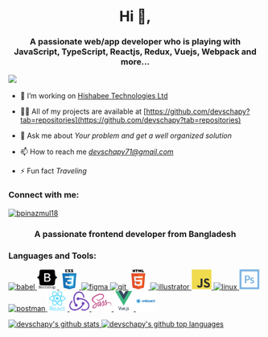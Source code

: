 <h1 align="center">Hi 👋,</h1>
<h3 align="center">A passionate web/app developer who is playing with JavaScript, TypeScript, Reactjs, Redux, Vuejs, Webpack and more...</h3>
<img src="https://visitor-badge.glitch.me/badge?page_id=bpinazmul18.visitor-badge">

- 🔭 I’m working on [Hishabee Technologies Ltd](https://hishabee.business/)

- 👨‍💻 All of my projects are available at [https://github.com/devschapy?tab=repositories](https://github.com/devschapy?tab=repositories)

- 💬 Ask me about *Your problem and get a well organized solution*

- 📫 How to reach me *devschapy71@gmail.com*

- ⚡ Fun fact *Traveling*

<h3 align="left">Connect with me:</h3>
<p align="left">
<a href="https://www.linkedin.com/in/devschapy71/" target="_blank"><img align="center" src="https://raw.githubusercontent.com/rahuldkjain/github-profile-readme-generator/master/src/images/icons/Social/linked-in-alt.svg" alt="bpinazmul18" height="30" width="40" /></a>
</p>

<h3 align="center">A passionate frontend developer from Bangladesh</h3>


<h3 align="left">Languages and Tools:</h3>

<p align="left"> 
<a href="https://babeljs.io/" target="_blank"> 
<img src="https://www.vectorlogo.zone/logos/babeljs/babeljs-icon.svg" alt="babel" width="40" height="40"/> 
</a> 
<a href="https://getbootstrap.com" target="_blank"> 
<img src="https://raw.githubusercontent.com/devicons/devicon/master/icons/bootstrap/bootstrap-plain-wordmark.svg" alt="bootstrap" width="40" height="40"/> 
</a> 
<a href="https://www.w3schools.com/css/" target="_blank"> 
<img src="https://raw.githubusercontent.com/devicons/devicon/master/icons/css3/css3-original-wordmark.svg" alt="css3" width="40" height="40"/> 
</a> 
<a href="https://www.figma.com/" target="_blank"> 
<img src="https://www.vectorlogo.zone/logos/figma/figma-icon.svg" alt="figma" width="40" height="40"/> 
</a> 
<a href="https://git-scm.com/" target="_blank"> 
<img src="https://www.vectorlogo.zone/logos/git-scm/git-scm-icon.svg" alt="git" width="40" height="40"/> 
</a>
<a href="https://www.w3.org/html/" target="_blank"> 
<img src="https://raw.githubusercontent.com/devicons/devicon/master/icons/html5/html5-original-wordmark.svg" alt="html5" width="40" height="40"/> 
</a> 
<a href="https://www.adobe.com/in/products/illustrator.html" target="_blank"> 
<img src="https://www.vectorlogo.zone/logos/adobe_illustrator/adobe_illustrator-icon.svg" alt="illustrator" width="40" height="40"/> 
</a> 
<!-- <a href="https://www.invisionapp.com/" target="_blank"> 
<img src="https://www.vectorlogo.zone/logos/invisionapp/invisionapp-icon.svg" alt="invision" width="40" height="40"/> 
</a>  -->
<a href="https://developer.mozilla.org/en-US/docs/Web/JavaScript" target="_blank"> 
<img src="https://raw.githubusercontent.com/devicons/devicon/master/icons/javascript/javascript-original.svg" alt="javascript" width="40" height="40"/> 
</a> 
<!-- <a href="https://jekyllrb.com/" target="_blank"> 
<img src="https://www.vectorlogo.zone/logos/jekyllrb/jekyllrb-icon.svg" alt="jekyll" width="40" height="40"/>
 </a>  -->
<a href="https://www.linux.org/" target="_blank"> 
<img src="https://raw.
.com/devicons/devicon/master/icons/linux/linux-original.svg" alt="linux" width="40" height="40"/> 
</a>
 <!-- <a href="https://www.mongodb.com/" target="_blank">
 <img src="https://raw.githubusercontent.com/devicons/devicon/master/icons/mongodb/mongodb-original-wordmark.svg" alt="mongodb" width="40" height="40"/> 
</a>  -->
<!-- <a href="https://nodejs.org" target="_blank"> 
<img src="https://raw.githubusercontent.com/devicons/devicon/master/icons/nodejs/nodejs-original-wordmark.svg" alt="nodejs" width="40" height="40"/>
 </a>  -->
<a href="https://www.photoshop.com/en" target="_blank">
 <img src="https://raw.githubusercontent.com/devicons/devicon/master/icons/photoshop/photoshop-line.svg" alt="photoshop" width="40" height="40"/> 
 </a> 
 <!-- <a href="https://www.postgresql.org" target="_blank"> 
 <img src="https://raw.githubusercontent.com/devicons/devicon/master/icons/postgresql/postgresql-original-wordmark.svg" alt="postgresql" width="40" height="40"/> 
 </a>  -->
 <a href="https://postman.com" target="_blank"> 
 <img src="https://www.vectorlogo.zone/logos/getpostman/getpostman-icon.svg" alt="postman" width="40" height="40"/>
  </a>
  <!-- <a href="https://pugjs.org" target="_blank">
  <img src="https://cdn.worldvectorlogo.com/logos/pug.svg" alt="pug" width="40" height="40"/>
  </a>  -->
 <a href="https://reactjs.org/" target="_blank">
  <img src="https://raw.githubusercontent.com/devicons/devicon/master/icons/react/react-original-wordmark.svg" alt="react" width="40" height="40"/> 
 </a> 
 <a href="https://redux.js.org" target="_blank">
  <img src="https://raw.githubusercontent.com/devicons/devicon/master/icons/redux/redux-original.svg" alt="redux" width="40" height="40"/> 
 </a>
  <a href="https://sass-lang.com" target="_blank">
  <img src="https://raw.githubusercontent.com/devicons/devicon/master/icons/sass/sass-original.svg" alt="sass" width="40" height="40"/>
  </a> 
 <!-- <a href="https://www.sketch.com/" target="_blank"> 
 <img src="https://www.vectorlogo.zone/logos/sketchapp/sketchapp-icon.svg" alt="sketch" width="40" height="40"/> 
 </a> -->
  <a href="https://vuejs.org/" target="_blank"> 
 <img src="https://raw.githubusercontent.com/devicons/devicon/master/icons/vuejs/vuejs-original-wordmark.svg" alt="vuejs" width="40" height="40"/> 
 </a>
  <a href="https://webpack.js.org" target="_blank">
  <img src="https://raw.githubusercontent.com/devicons/devicon/d00d0969292a6569d45b06d3f350f463a0107b0d/icons/webpack/webpack-original-wordmark.svg" alt="webpack" width="40" height="40"/> 
 </a> 
 <!-- <a href="https://www.adobe.com/products/xd.html" target="_blank"> <img src="https://cdn.worldvectorlogo.com/logos/adobe-xd.svg" alt="xd" width="40" height="40"/>
  </a>  -->
 </p>

<a href="https://github.com/devschapy">
  <img height="180em" src="https://github-readme-stats.vercel.app/api?username=devschapy&show_icons=true&theme=merko&count_private=true" alt="devschapy's github stats" />

  <img height="180em" src="https://github-readme-stats.vercel.app/api/top-langs/?username=devschapy&theme=merko&layout=compact" alt="devschapy's github top languages" />
</a>